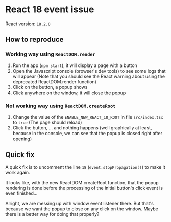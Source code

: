 # React 18 event issue

React version: `18.2.0`

## How to reproduce

### Working way using `ReactDOM.render`

1. Run the app (`npm start`), it will display a page with a button
2. Open the Javascript console (browser's dev tools) to see some logs that will appear (Note that you should see the React warning about using the deprecated ReactDOM.render function)
3. Click on the button, a popup shows
4. Click anywhere on the window, it will close the popup

### Not working way using `ReactDOM.createRoot`

1. Change the value of the `ENABLE_NEW_REACT_18_ROOT` in file `src/index.tsx` to `true` (The page should reload)
2. Click the button, ... and nothing happens (well graphically at least, because in the console, we can see that the popup is closed right after opening)

## Quick fix

A quick fix is to uncomment the line `18` (`event.stopPropagation()`) to make it work again.

It looks like, with the new ReactDOM.createRoot function, that the popup rendering is done before the processing of the initial button's click event is even finished...

Alright, we are messing up with window event listener there. But that's because we want the popup to close on any click on the window. Maybe there is a better way for doing that properly?
